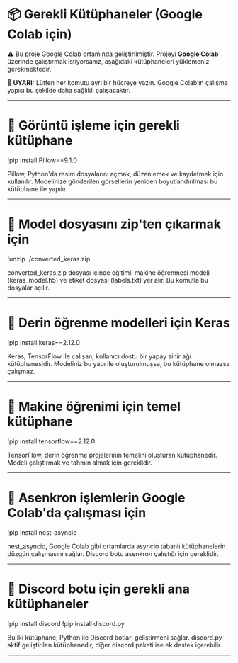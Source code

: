 # 📦 Gerekli Kütüphaneler (Google Colab için)

⚠️ Bu proje Google Colab ortamında geliştirilmiştir.
Projeyi **Google Colab** üzerinde çalıştırmak istiyorsanız, aşağıdaki kütüphaneleri yüklemeniz gerekmektedir.  

🔸 **UYARI:** Lütfen her komutu ayrı bir hücreye yazın. Google Colab’ın çalışma yapısı bu şekilde daha sağlıklı çalışacaktır.

---

# 📸 Görüntü işleme için gerekli kütüphane
!pip install Pillow==9.1.0

Pillow, Python'da resim dosyalarını açmak, düzenlemek ve kaydetmek için kullanılır. Modelinize gönderilen görsellerin yeniden boyutlandırılması bu kütüphane ile yapılır.

---

# 💾 Model dosyasını zip'ten çıkarmak için
!unzip ./converted_keras.zip

converted_keras.zip dosyası içinde eğitimli makine öğrenmesi modeli (keras_model.h5) ve etiket dosyası (labels.txt) yer alır. Bu komutla bu dosyalar açılır.

---

# 🧠 Derin öğrenme modelleri için Keras
!pip install keras==2.12.0

Keras, TensorFlow ile çalışan, kullanıcı dostu bir yapay sinir ağı kütüphanesidir. Modeliniz bu yapı ile oluşturulmuşsa, bu kütüphane olmazsa çalışmaz.

---

# 🔧 Makine öğrenimi için temel kütüphane
!pip install tensorflow==2.12.0

TensorFlow, derin öğrenme projelerinin temelini oluşturan kütüphanedir. Modeli çalıştırmak ve tahmin almak için gereklidir.

---

# 🔄 Asenkron işlemlerin Google Colab'da çalışması için
!pip install nest-asyncio

nest_asyncio, Google Colab gibi ortamlarda asyncio tabanlı kütüphanelerin düzgün çalışmasını sağlar. Discord botu asenkron çalıştığı için gereklidir.

---

# 💬 Discord botu için gerekli ana kütüphaneler
!pip install discord
!pip install discord.py

Bu iki kütüphane, Python ile Discord botları geliştirmeni sağlar. discord.py aktif geliştirilen kütüphanedir, diğer discord paketi ise ek destek içerebilir.

---
